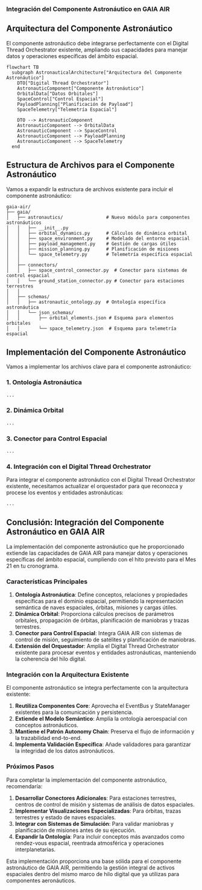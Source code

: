 ### Integración del Componente Astronáutico en GAIA AIR

## Arquitectura del Componente Astronáutico

El componente astronáutico debe integrarse perfectamente con el Digital Thread Orchestrator existente, ampliando sus capacidades para manejar datos y operaciones específicas del ámbito espacial.

```mermaid
flowchart TB
  subgraph AstronauticalArchitecture["Arquitectura del Componente Astronáutico"]
    DTO["Digital Thread Orchestrator"]
    AstronauticComponent["Componente Astronáutico"]
    OrbitalData["Datos Orbitales"]
    SpaceControl["Control Espacial"]
    PayloadPlanning["Planificación de Payload"]
    SpaceTelemetry["Telemetría Espacial"]
    
    DTO --> AstronauticComponent
    AstronauticComponent --> OrbitalData
    AstronauticComponent --> SpaceControl
    AstronauticComponent --> PayloadPlanning
    AstronauticComponent --> SpaceTelemetry
  end
```

## Estructura de Archivos para el Componente Astronáutico

Vamos a expandir la estructura de archivos existente para incluir el componente astronáutico:

```plaintext
gaia-air/
├── gaia/
│   ├── astronautics/                # Nuevo módulo para componentes astronáuticos
│   │   ├── __init__.py
│   │   ├── orbital_dynamics.py      # Cálculos de dinámica orbital
│   │   ├── space_environment.py     # Modelado del entorno espacial
│   │   ├── payload_management.py    # Gestión de cargas útiles
│   │   ├── mission_planning.py      # Planificación de misiones
│   │   └── space_telemetry.py       # Telemetría específica espacial
│   │
│   ├── connectors/
│   │   ├── space_control_connector.py  # Conector para sistemas de control espacial
│   │   └── ground_station_connector.py # Conector para estaciones terrestres
│   │
│   ├── schemas/
│   │   ├── astronautic_ontology.py  # Ontología específica astronáutica
│   │   └── json_schemas/
│   │       ├── orbital_elements.json # Esquema para elementos orbitales
│   │       └── space_telemetry.json  # Esquema para telemetría espacial
```

## Implementación del Componente Astronáutico

Vamos a implementar los archivos clave para el componente astronáutico:

### 1. Ontología Astronáutica

```python project="GAIA AIR" file="gaia/schemas/astronautic_ontology.py"
...
```

### 2. Dinámica Orbital

```python project="GAIA AIR" file="gaia/astronautics/orbital_dynamics.py"
...
```

### 3. Conector para Control Espacial

```python project="GAIA AIR" file="gaia/connectors/space_control_connector.py"
...
```

### 4. Integración con el Digital Thread Orchestrator

Para integrar el componente astronáutico con el Digital Thread Orchestrator existente, necesitamos actualizar el orquestador para que reconozca y procese los eventos y entidades astronáuticas:

```python project="GAIA AIR" file="gaia/core/digital_thread_orchestrator.py"
...
```

## Conclusión: Integración del Componente Astronáutico en GAIA AIR

La implementación del componente astronáutico que he proporcionado extiende las capacidades de GAIA AIR para manejar datos y operaciones específicas del ámbito espacial, cumpliendo con el hito previsto para el Mes 21 en tu cronograma.

### Características Principales

1. **Ontología Astronáutica**: Define conceptos, relaciones y propiedades específicas para el dominio espacial, permitiendo la representación semántica de naves espaciales, órbitas, misiones y cargas útiles.
2. **Dinámica Orbital**: Proporciona cálculos precisos de parámetros orbitales, propagación de órbitas, planificación de maniobras y trazas terrestres.
3. **Conector para Control Espacial**: Integra GAIA AIR con sistemas de control de misión, seguimiento de satélites y planificación de maniobras.
4. **Extensión del Orquestador**: Amplía el Digital Thread Orchestrator existente para procesar eventos y entidades astronáuticas, manteniendo la coherencia del hilo digital.


### Integración con la Arquitectura Existente

El componente astronáutico se integra perfectamente con la arquitectura existente:

1. **Reutiliza Componentes Core**: Aprovecha el EventBus y StateManager existentes para la comunicación y persistencia.
2. **Extiende el Modelo Semántico**: Amplía la ontología aeroespacial con conceptos astronáuticos.
3. **Mantiene el Patrón Autonomy Chain**: Preserva el flujo de información y la trazabilidad end-to-end.
4. **Implementa Validación Específica**: Añade validadores para garantizar la integridad de los datos astronáuticos.


### Próximos Pasos

Para completar la implementación del componente astronáutico, recomendaría:

1. **Desarrollar Conectores Adicionales**: Para estaciones terrestres, centros de control de misión y sistemas de análisis de datos espaciales.
2. **Implementar Visualizaciones Especializadas**: Para órbitas, trazas terrestres y estado de naves espaciales.
3. **Integrar con Sistemas de Simulación**: Para validar maniobras y planificación de misiones antes de su ejecución.
4. **Expandir la Ontología**: Para incluir conceptos más avanzados como rendez-vous espacial, reentrada atmosférica y operaciones interplanetarias.


Esta implementación proporciona una base sólida para el componente astronáutico de GAIA AIR, permitiendo la gestión integral de activos espaciales dentro del mismo marco de hilo digital que ya utilizas para componentes aeronáuticos.
